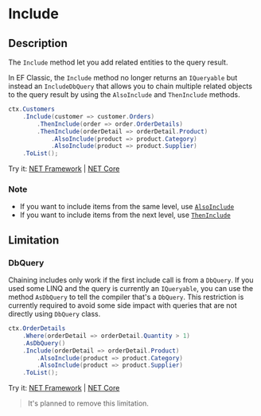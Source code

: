 # Include

## Description
The `Include` method let you add related entities to the query result.

In EF Classic, the `Include` method no longer returns an `IQueryable` but instead an `IncludeDbQuery` that allows you to chain multiple related objects to the query result by using the `AlsoInclude` and `ThenInclude` methods.

```csharp
ctx.Customers
	.Include(customer => customer.Orders)
		.ThenInclude(order => order.OrderDetails)
		.ThenInclude(orderDetail => orderDetail.Product)
			.AlsoInclude(product => product.Category)
			.AlsoInclude(product => product.Supplier)
	.ToList();
```
Try it: [NET Framework](https://dotnetfiddle.net/MkpoSo) | [NET Core](https://dotnetfiddle.net/dyWV1T)

### Note
- If you want to include items from the same level, use [`AlsoInclude`](also-include.md)
- If you want to include items from the next level, use [`ThenInclude`](then-include.md)

## Limitation

### DbQuery
Chaining includes only work if the first include call is from a `DbQuery`. If you used some LINQ and the query is currently an `IQueryable`, you can use the method `AsDbQuery` to tell the compiler that's a `DbQuery`.
This restriction is currently required to avoid some side impact with queries that are not directly using `DbQuery` class.

```csharp
ctx.OrderDetails
	.Where(orderDetail => orderDetail.Quantity > 1)
	.AsDbQuery()
	.Include(orderDetail => orderDetail.Product)
		.AlsoInclude(product => product.Category)
		.AlsoInclude(product => product.Supplier)
	.ToList();
```
Try it: [NET Framework](https://dotnetfiddle.net/2XJrc5) | [NET Core](https://dotnetfiddle.net/5g8jcN)

> It's planned to remove this limitation.

